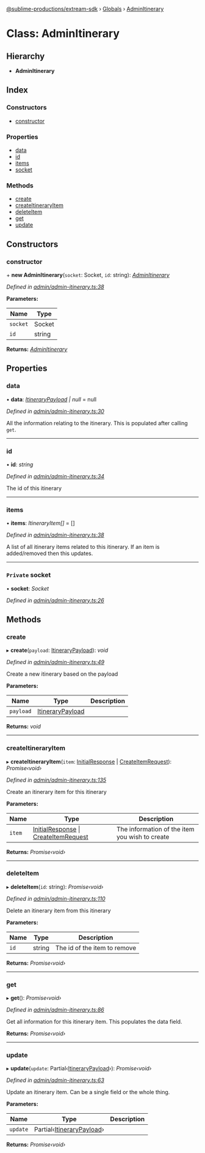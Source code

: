 [@sublime-productions/extream-sdk](../README.md) › [Globals](../globals.md) › [AdminItinerary](adminitinerary.md)

# Class: AdminItinerary

## Hierarchy

* **AdminItinerary**

## Index

### Constructors

* [constructor](adminitinerary.md#constructor)

### Properties

* [data](adminitinerary.md#data)
* [id](adminitinerary.md#id)
* [items](adminitinerary.md#items)
* [socket](adminitinerary.md#private-socket)

### Methods

* [create](adminitinerary.md#create)
* [createItineraryItem](adminitinerary.md#createitineraryitem)
* [deleteItem](adminitinerary.md#deleteitem)
* [get](adminitinerary.md#get)
* [update](adminitinerary.md#update)

## Constructors

###  constructor

\+ **new AdminItinerary**(`socket`: Socket, `id`: string): *[AdminItinerary](adminitinerary.md)*

*Defined in [admin/admin-itinerary.ts:38](https://github.com/Extream-SaaS/ex-sdk/blob/ed34b16/src/admin/admin-itinerary.ts#L38)*

**Parameters:**

Name | Type |
------ | ------ |
`socket` | Socket |
`id` | string |

**Returns:** *[AdminItinerary](adminitinerary.md)*

## Properties

###  data

• **data**: *[ItineraryPayload](../interfaces/itinerarypayload.md) | null* = null

*Defined in [admin/admin-itinerary.ts:30](https://github.com/Extream-SaaS/ex-sdk/blob/ed34b16/src/admin/admin-itinerary.ts#L30)*

All the information relating to the itinerary. This is populated after calling `get`.

___

###  id

• **id**: *string*

*Defined in [admin/admin-itinerary.ts:34](https://github.com/Extream-SaaS/ex-sdk/blob/ed34b16/src/admin/admin-itinerary.ts#L34)*

The id of this itinerary

___

###  items

• **items**: *ItineraryItem[]* = []

*Defined in [admin/admin-itinerary.ts:38](https://github.com/Extream-SaaS/ex-sdk/blob/ed34b16/src/admin/admin-itinerary.ts#L38)*

A list of all itinerary items related to this itinerary. If an item is added/removed then this updates.

___

### `Private` socket

• **socket**: *Socket*

*Defined in [admin/admin-itinerary.ts:26](https://github.com/Extream-SaaS/ex-sdk/blob/ed34b16/src/admin/admin-itinerary.ts#L26)*

## Methods

###  create

▸ **create**(`payload`: [ItineraryPayload](../interfaces/itinerarypayload.md)): *void*

*Defined in [admin/admin-itinerary.ts:49](https://github.com/Extream-SaaS/ex-sdk/blob/ed34b16/src/admin/admin-itinerary.ts#L49)*

Create a new itinerary based on the payload

**Parameters:**

Name | Type | Description |
------ | ------ | ------ |
`payload` | [ItineraryPayload](../interfaces/itinerarypayload.md) |   |

**Returns:** *void*

___

###  createItineraryItem

▸ **createItineraryItem**(`item`: [InitialResponse](../interfaces/initialresponse.md) | [CreateItemRequest](../globals.md#createitemrequest)): *Promise‹void›*

*Defined in [admin/admin-itinerary.ts:135](https://github.com/Extream-SaaS/ex-sdk/blob/ed34b16/src/admin/admin-itinerary.ts#L135)*

Create an itinerary item for this itinerary

**Parameters:**

Name | Type | Description |
------ | ------ | ------ |
`item` | [InitialResponse](../interfaces/initialresponse.md) &#124; [CreateItemRequest](../globals.md#createitemrequest) | The information of the item you wish to create  |

**Returns:** *Promise‹void›*

___

###  deleteItem

▸ **deleteItem**(`id`: string): *Promise‹void›*

*Defined in [admin/admin-itinerary.ts:110](https://github.com/Extream-SaaS/ex-sdk/blob/ed34b16/src/admin/admin-itinerary.ts#L110)*

Delete an itinerary item from this itinerary

**Parameters:**

Name | Type | Description |
------ | ------ | ------ |
`id` | string | The id of the item to remove  |

**Returns:** *Promise‹void›*

___

###  get

▸ **get**(): *Promise‹void›*

*Defined in [admin/admin-itinerary.ts:86](https://github.com/Extream-SaaS/ex-sdk/blob/ed34b16/src/admin/admin-itinerary.ts#L86)*

Get all information for this itinerary item. This populates the data field.

**Returns:** *Promise‹void›*

___

###  update

▸ **update**(`update`: Partial‹[ItineraryPayload](../interfaces/itinerarypayload.md)›): *Promise‹void›*

*Defined in [admin/admin-itinerary.ts:63](https://github.com/Extream-SaaS/ex-sdk/blob/ed34b16/src/admin/admin-itinerary.ts#L63)*

Update an itinerary item. Can be a single field or the whole thing.

**Parameters:**

Name | Type | Description |
------ | ------ | ------ |
`update` | Partial‹[ItineraryPayload](../interfaces/itinerarypayload.md)› |   |

**Returns:** *Promise‹void›*
